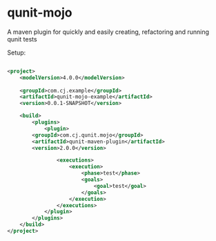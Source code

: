 qunit-mojo
==========

A maven plugin for quickly and easily creating, refactoring and running qunit tests

Setup:

~~~~~ xml

<project>
    <modelVersion>4.0.0</modelVersion>
    
    <groupId>com.cj.example</groupId>
    <artifactId>qunit-mojo-example</artifactId>
    <version>0.0.1-SNAPSHOT</version>

    <build>
        <plugins>
            <plugin>
      	<groupId>com.cj.qunit.mojo</groupId>
		<artifactId>qunit-maven-plugin</artifactId>
		<version>2.0.0</version>

                <executions>
                    <execution>
                        <phase>test</phase>
                        <goals>
                            <goal>test</goal>
                        </goals>
                    </execution>
                </executions>
            </plugin>
        </plugins>
    </build>
</project>
~~~~~
